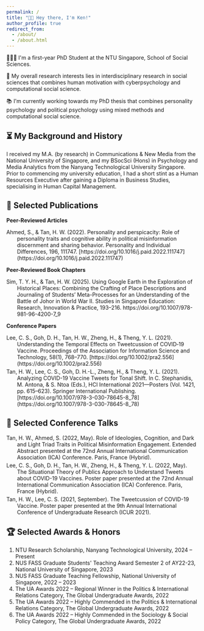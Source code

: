 ```yaml
---
permalink: /
title: "👋🏻 Hey there, I'm Ken!"
author_profile: true
redirect_from: 
  - /about/
  - /about.html
---
```

🧑🏻‍💻 I'm a first-year PhD Student at the NTU Singapore, School of Social Sciences.

📑 My overall research interests lies in interdisciplinary research in social sciences that combines human motivation with cyberpsychology and computational social science. 

📚 I'm currently working towards my PhD thesis that combines personality psychology and political psychology using mixed methods and computational social science.


## ⏳ My Background and History
I received my M.A. (by research) in Communications & New Media from the National University of Singapore, and my BSocSci (Hons) in Psychology and Media Analytics from the Nanyang Technological University Singapore. Prior to commencing my university education, I had a short stint as a Human Resources Executive after gaining a Diploma in Business Studies, specialising in Human Capital Management. 


## 📝 Selected Publications
<style>
.reference {
  padding-left: 2em;
  text-indent: -2em;
  margin: 0.3em 0; /* controls vertical spacing */
}
</style>
**Peer-Reviewed Articles**
<p class="reference">
  Ahmed, S., & Tan, H. W. (2022). Personality and perspicacity: Role of personality traits and cognitive ability in political misinformation discernment and sharing behavior. Personality and Individual Differences, 196, 111747. [https://doi.org/10.1016/j.paid.2022.111747](https://doi.org/10.1016/j.paid.2022.111747)
</p>

**Peer-Reviewed Book Chapters**
<p class="reference">
  Sim, T. Y. H., & Tan, H. W. (2025). Using Google Earth in the Exploration of Historical Places: Combining the Crafting of Place Descriptions and Journaling of Students’ Meta-Processes for an Understanding of the Battle of Johor in World War II. Studies in Singapore Education: Research, Innovation & Practice, 193–216. https://doi.org/10.1007/978-981-96-4200-7_9
</p>

**Conference Papers**
<p class="reference">
  Lee, C. S., Goh, D. H., Tan, H. W., Zheng, H., & Theng, Y. L. (2021). Understanding the Temporal Effects on Tweetcussion of COVID‐19 Vaccine. Proceedings of the Association for Information Science and Technology, 58(1), 768–770. [https://doi.org/10.1002/pra2.556](https://doi.org/10.1002/pra2.556)
</p>
<p class="reference">
  Tan, H. W., Lee, C. S., Goh, D. H.-L., Zheng, H., & Theng, Y. L. (2021). Analyzing COVID-19 Vaccine Tweets for Tonal Shift. In C. Stephanidis, M. Antona, & S. Ntoa (Eds.), HCI International 2021—Posters (Vol. 1421, pp. 615–623). Springer International Publishing. [https://doi.org/10.1007/978-3-030-78645-8_78](https://doi.org/10.1007/978-3-030-78645-8_78)
</p>

## 💬 Selected Conference Talks 
<p class="reference">
  Tan, H. W., Ahmed, S. (2022, May). Role of Ideologies, Cognition, and Dark and Light Triad Traits in Political Misinformation Engagement. Extended Abstract presented at the 72nd Annual International Communication Association (ICA) Conference. Paris, France (Hybrid).
</p>
<p class="reference">
  Lee, C. S., Goh, D. H., Tan, H. W., Zheng, H., & Theng, Y. L. (2022, May). The Situational Theory of Publics Approach to Understand Tweets about COVID-19 Vaccines. Poster paper presented at the 72nd Annual International Communication Association (ICA) Conference. Paris, France (Hybrid).
</p>
<p class="reference">
  Tan, H. W., Lee, C. S. (2021, September). The Tweetcussion of COVID-19 Vaccine. Poster paper presented at the 9th Annual International Conference of Undergraduate Research (ICUR 2021).
</p>

## 🏆 Selected Awards & Honors
1. NTU Research Scholarship, Nanyang Technological University, 2024 – Present
2. NUS FASS Graduate Students' Teaching Award Semester 2 of AY22-23, National University of Singapore, 2023
3. NUS FASS Graduate Teaching Fellowship, National University of Singapore, 2022 – 2023
4. The UA Awards 2022 – Regional Winner in the Politics & International Relations Category, The Global Undergraduate Awards, 2022
5. The UA Awards 2022 – Highly Commended in the Politics & International Relations Category, The Global Undergraduate Awards, 2022
6. The UA Awards 2022 – Highly Commended in the Sociology & Social Policy Category, The Global Undergraduate Awards, 2022